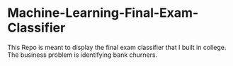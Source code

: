 # Machine-Learning-Final-Exam-Classifier
This Repo is meant to display the final exam classifier that I built in college. The business problem is identifying bank churners. 
